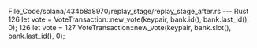 File_Code/solana/434b8a8970/replay_stage/replay_stage_after.rs --- Rust
126                         let vote = VoteTransaction::new_vote(keypair, bank.id(), bank.last_id(), 0);                                                     126                         let vote =
                                                                                                                                                             127                             VoteTransaction::new_vote(keypair, bank.slot(), bank.last_id(), 0);

